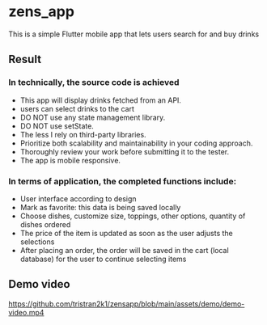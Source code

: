 # zens_app

This is a simple Flutter mobile app that lets users search for and buy drinks

## Result
### In technically, the source code is achieved

- This app will display drinks fetched from an API.
- users can select drinks to the cart
- DO NOT use any state management library.
- DO NOT use setState.
- The less I rely on third-party libraries.
- Prioritize both scalability and maintainability in your coding approach.
- Thoroughly review your work before submitting it to the tester.
- The app is mobile responsive.

### In terms of application, the completed functions include:
- User interface according to design
- Mark as favorite: this data is being saved locally
- Choose dishes, customize size, toppings, other options, quantity of dishes ordered
- The price of the item is updated as soon as the user adjusts the selections
- After placing an order, the order will be saved in the cart (local database) for the user to continue selecting items

## Demo video

https://github.com/tristran2k1/zensapp/blob/main/assets/demo/demo-video.mp4



